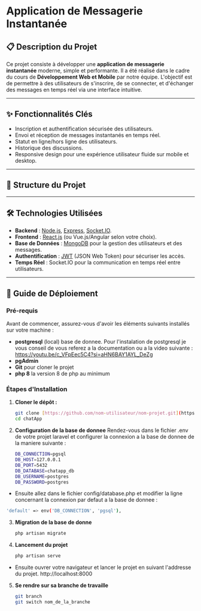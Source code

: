 # Application de Messagerie Instantanée

## 📋 Description du Projet

Ce projet consiste à développer une **application de messagerie instantanée** moderne, simple et performante. Il a été réalisé dans le cadre du cours de **Développement Web et Mobile** par notre équipe. L'objectif est de permettre à des utilisateurs de s'inscrire, de se connecter, et d'échanger des messages en temps réel via une interface intuitive.

---

## ✨ Fonctionnalités Clés

- Inscription et authentification sécurisée des utilisateurs.
- Envoi et réception de messages instantanés en temps réel.
- Statut en ligne/hors ligne des utilisateurs.
- Historique des discussions.
- Responsive design pour une expérience utilisateur fluide sur mobile et desktop.

---

## 📁 Structure du Projet



---

## 🛠️ Technologies Utilisées

- **Backend** : [Node.js](https://nodejs.org/), [Express](https://expressjs.com/), [Socket.IO](https://socket.io/).
- **Frontend** : [React.js](https://reactjs.org/) (ou Vue.js/Angular selon votre choix).
- **Base de Données** : [MongoDB](https://www.mongodb.com/) pour la gestion des utilisateurs et des messages.
- **Authentification** : [JWT](https://jwt.io/) (JSON Web Token) pour sécuriser les accès.
- **Temps Réel** : Socket.IO pour la communication en temps réel entre utilisateurs.

---

## 🚀 Guide de Déploiement

### Pré-requis

Avant de commencer, assurez-vous d'avoir les éléments suivants installés sur votre machine :

- **postgresql** (local) base de donnee. Pour l'instalation de postgresql je vous conseil de vous referez a la documentation ou a la video suivante : https://youtu.be/c_VFpEec5C4?si=aHN6BAY1AYL_DeZg
- **pgAdmin**
- **Git** pour cloner le projet
- **php 8** la version 8 de php au minimum

### Étapes d'Installation

1. **Cloner le dépôt :**
   ```bash
   git clone [https://github.com/nom-utilisateur/nom-projet.git](https://github.com/godsky17/chatApp.git)
   cd chatApp
2. **Configuration de la base de donnee**
    Rendez-vous dans le fichier .env de votre projet laravel et configurer la connexion a la base de donnee de la maniere suivante :
   ```bash
   DB_CONNECTION=pgsql
   DB_HOST=127.0.0.1
   DB_PORT=5432
   DB_DATABASE=chatapp_db
   DB_USERNAME=postgres
   DB_PASSWORD=postgres
   ```
    

- Ensuite allez dans le fichier config/database.php et modifier la ligne concernant la connexion par defaut a la base de donnee :
```bash
'default' => env('DB_CONNECTION', 'pgsql'),
```
   
3. **Migration de la base de donne**
   ```bash
   php artisan migrate

4. **Lancement du projet**
   ```bash
   php artisan serve

- Ensuite ouvrer votre navigateur et lancer  le projet en suivant l'addresse du projet.  http://localhost:8000

5. **Se rendre sur sa branche de travaille**
   ```bash
   git branch
   git switch nom_de_la_branche

